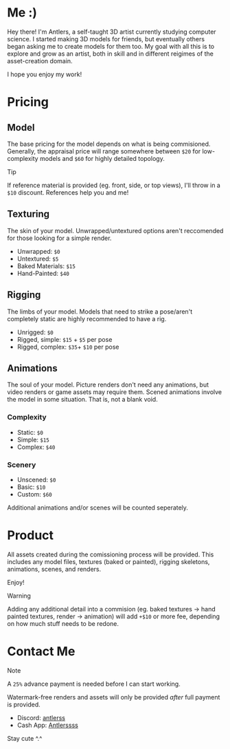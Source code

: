 # Me :)

Hey there! I'm Antlers, a self-taught 3D artist currently studying computer science. 
I started making 3D models for friends, but eventually others began asking me to create models for them too.
My goal with all this is to explore and grow as an artist, both in skill and in different reigimes of the asset-creation domain.

I hope you enjoy my work!

# Pricing
## Model
The base pricing for the model depends on what is being commisioned.
Generally, the appraisal price will range somewhere between `$20` for low-complexity models and `$60` for highly detailed topology.
> [!TIP]
> If reference material is provided \(eg. front, side, or top views\), I'll throw in a `$10` discount. References help you and me!

## Texturing
The skin of your model. Unwrapped/untextured options aren't reccomended for those looking for a simple render.

- Unwrapped: `$0`
- Untextured: `$5`
- Baked Materials: `$15`
- Hand-Painted: `$40`

## Rigging
The limbs of your model. Models that need to strike a pose/aren't completely static are highly recommended to have a rig.
- Unrigged: `$0`
- Rigged, simple: `$15` + `$5` per pose
- Rigged, complex: `$35`+  `$10` per pose

## Animations
The soul of your model. Picture renders don't need any animations, but video renders or game assets may require them.
Scened animations involve the model in some situation. That is, not a blank void.

### Complexity
- Static: `$0`
- Simple: `$15`
- Complex: `$40`

### Scenery
- Unscened: `$0`
- Basic: `$10`
- Custom: `$60`

Additional animations and/or scenes will be counted seperately.

# Product
All assets created during the comissioning process will be provided.
This includes any model files, textures \(baked or painted\), rigging skeletons, animations, scenes, and renders.

Enjoy!

> [!WARNING]
> Adding any additional detail into a commision (eg. baked textures -> hand painted textures, render -> animation)
> will add `+$10` or more fee, depending on how much stuff needs to be redone.

# Contact Me

> [!NOTE]
> A `25%` advance payment is needed before I can start working.
> 
> Watermark-free renders and assets will only be provided *after* full payment is provided.

- Discord: [antlerss](https://www.discordapp.com/users/529503566033977365)
- Cash App: [Antlerssss](https://cash.app/$Antlerssss)

Stay cute ^.^
